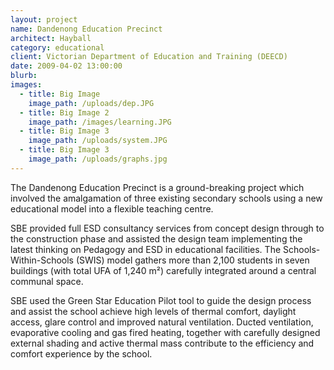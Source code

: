 ```yaml
---
layout: project
name: Dandenong Education Precinct
architect: Hayball
category: educational
client: Victorian Department of Education and Training (DEECD)
date: 2009-04-02 13:00:00
blurb:
images:
  - title: Big Image
    image_path: /uploads/dep.JPG
  - title: Big Image 2
    image_path: /images/learning.JPG
  - title: Big Image 3
    image_path: /uploads/system.JPG
  - title: Big Image 3
    image_path: /uploads/graphs.jpg
---
```



The Dandenong Education Precinct is a ground-breaking project which involved the amalgamation of three existing secondary schools using a new educational model into a flexible teaching centre.

SBE provided full ESD consultancy services from concept design through to the construction phase and assisted the design team implementing the latest thinking on Pedagogy and ESD in educational facilities. The Schools-Within-Schools (SWIS) model gathers more than 2,100 students in seven buildings (with total UFA of 1,240 m&sup2;) carefully integrated around a central communal space.

SBE used the Green Star Education Pilot tool to guide the design process and assist the school achieve high levels of thermal comfort, daylight access, glare control and improved natural ventilation. Ducted ventilation, evaporative cooling and gas fired heating, together with carefully designed external shading and active thermal mass contribute to the efficiency and comfort experience by the school.